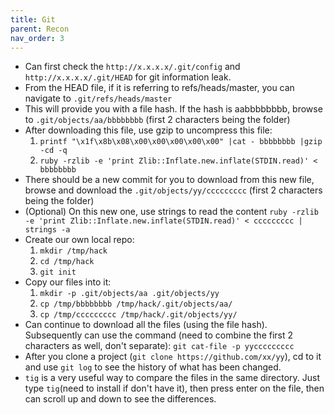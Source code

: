```yaml
---
title: Git
parent: Recon
nav_order: 3
---
```


- Can first check the `http://x.x.x.x/.git/config` and `http://x.x.x.x/.git/HEAD` for git information leak.
- From the HEAD file, if it is referring to refs/heads/master, you can navigate to `.git/refs/heads/master`
- This will provide you with a file hash. If the hash is aabbbbbbbb, browse to `.git/objects/aa/bbbbbbbb` (first 2 characters being the folder)
- After downloading this file, use gzip to uncompress this file:
  1. `printf "\x1f\x8b\x08\x00\x00\x00\x00\x00" |cat - bbbbbbbb |gzip -cd -q`
  2. `ruby -rzlib -e 'print Zlib::Inflate.new.inflate(STDIN.read)' < bbbbbbbb`
- There should be a new commit for you to download from this new file, browse and download the `.git/objects/yy/ccccccccc` (first 2 characters being the folder)
- (Optional) On this new one, use strings to read the content `ruby -rzlib -e 'print Zlib::Inflate.new.inflate(STDIN.read)' < ccccccccc | strings -a`
- Create our own local repo:
  1. `mkdir /tmp/hack`
  2. `cd /tmp/hack`
  3. `git init`
- Copy our files into it:
  1. `mkdir -p .git/objects/aa .git/objects/yy`
  2. `cp /tmp/bbbbbbbb /tmp/hack/.git/objects/aa/`
  3. `cp /tmp/ccccccccc /tmp/hack/.git/objects/yy/`
- Can continue to download all the files (using the file hash). Subsequently can use the command (need to combine the first 2 characters as well, don't separate):
  `git cat-file -p yyccccccccc`
- After you clone a project (`git clone https://github.com/xx/yy`), cd to it and use `git log` to see the history of what has been changed.
- `tig` is a very useful way to compare the files in the same directory. Just type `tig`(need to install if don't have it), then press enter on the file, then can scroll up and down to see the differences.
